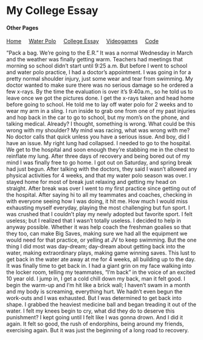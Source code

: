 # My College Essay

#### Other Pages
[Home](README.md) &nbsp; &nbsp;
[Water Polo](finalProject2.md) &nbsp; &nbsp;
[College Essay](finalProject3.md) &nbsp; &nbsp;
[Videogames](FinalProject4.md) &nbsp; &nbsp;
[Code](FinalProject5.md)

”Pack a bag. We’re going to the E.R.” It was a normal Wednesday in March and the weather was finally getting warm. Teachers had meetings that morning so school didn’t start until 9:25 a.m. But before I went to school and water polo practice, I had a doctor’s appointment. I was going in for a pretty normal shoulder injury, just some wear and tear from swimming. My doctor wanted to make sure there was no serious damage so he ordered a few x-rays. By the time the evaluation is over it’s 9:40a.m., so he told us to  leave once we got the pictures done. I get the x-rays taken and head home before going to school. He told me to lay off water polo for 2 weeks and to wear my arm in a sling. I run inside to grab one from one of my past injuries and hop back in the car to go to school, but my mom’s on the phone, and talking medical. Already? I thought, something is wrong. What could be this wrong with my shoulder? My mind was racing, what was wrong with me? No doctor calls that quick unless you have a serious issue. And boy, did I have an issue. My right lung had collapsed. I needed to go to the hospital. We get to the hospital and soon enough they’re stabbing me in the chest to reinflate my lung. After three days of recovery and being bored out of my mind I was finally free to go home. I got out on Saturday, and spring break had just begun. After talking with the doctors, they said I wasn’t allowed any physical activities for 4 weeks,  and that my water polo season was over. I stayed home for most of break just relaxing and getting my head on straight. After break was over I went to my first practice since getting out of the hospital. After saying hi to all my teammates and coaches, checking in with everyone seeing how I was doing, it hit me. How much I would miss exhausting myself everyday, playing the most challenging but fun sport. I was crushed that I couldn’t play my newly adopted but favorite sport. I felt useless; but I realized that I wasn’t totally useless. I decided to help in anyway possible. Whether it was help coach the freshman goalies so that they too, can make Big Saves,  making sure we had all the equipment we would need for that practice, or  yelling at JV to keep swimming. But the one thing I did most was day-dream; day-dream about getting back into the water, making extraordinary plays, making game winning saves. This lust to get back in the water ate away at me for 4 weeks, all building up to the day. It was finally time to get back in. I had a giant grin on my face walking into the locker room, telling my teammates, “I’m back” in the voice of an excited 10 year old. I jump in, I get a cold chill down my back, man it felt good. I begin the warm-up and I’m hit like a brick wall; I haven’t swam in a month and my body is screaming, everything hurt. We hadn’t even begun the work-outs and I was exhausted. But I was determined to get back into shape. I grabbed the heaviest medicine ball and began treading it out of the water. I felt my knees begin to cry, what did they do to deserve this punishment? I kept going until I felt like I was gonna drown. And I did it again. It felt so good, the rush of endorphins, being around my friends, exercising again. But it was just the beginning of a long road to recovery.
